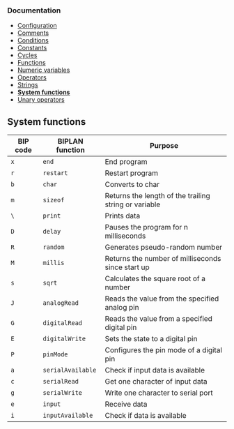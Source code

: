 ### Documentation
- [Configuration](documentation/configuration.md)
- [Comments](documentation/comments.md)
- [Conditions](documentation/conditions.md)
- [Constants](documentation/constants.md)
- [Cycles](documentation/cycles.md)
- [Functions](documentation/functions.md)
- [Numeric variables](documentation/numeric-variables.md)
- [Operators](documentation/operators.md)
- [Strings](documentation/strings.md)
- **[System functions](documentation/system-functions.md)**
- [Unary operators](documentation/unary-operators.md)

## System functions

| BIP code | BIPLAN function     | Purpose                                                |
| -------- | ------------------- | ------------------------------------------------------ |
|  `x`     | `end`               | End program                                            |
|  `r`     | `restart`           | Restart program                                        |
|  `b`     | `char`              | Converts to char                                       |
|  `m`     | `sizeof`            | Returns the length of the trailing string or variable  |
|  `\`     | `print`             | Prints data                                            |
|  `D`     | `delay`             | Pauses the program for n milliseconds                  |
|  `R`     | `random`            | Generates pseudo-random number                         |
|  `M`     | `millis`            | Returns the number of milliseconds since start up      |
|  `s`     | `sqrt`              | Calculates the square root of a number                 |
|  `J`     | `analogRead`        | Reads the value from the specified analog pin          |
|  `G`     | `digitalRead`       | Reads the value from a specified digital pin           |
|  `E`     | `digitalWrite`      | Sets the state to a digital pin                        |
|  `P`     | `pinMode`           | Configures the pin mode of a digital pin               |
|  `a`     | `serialAvailable`   | Check if input data is available                       |
|  `c`     | `serialRead`        | Get one character of input data                        |
|  `g`     | `serialWrite`       | Write one character to serial port                     |
|  `e`     | `input`             | Receive data                                           |
|  `i`     | `inputAvailable`    | Check if data is available                             |
